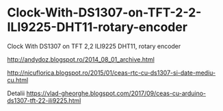 # Clock-With-DS1307-on-TFT-2-2-ILI9225-DHT11-rotary-encoder
Clock With DS1307 on TFT 2,2 ILI9225 DHT11, rotary encoder

http://andydoz.blogspot.ro/2014_08_01_archive.html 

http://nicuflorica.blogspot.ro/2015/01/ceas-rtc-cu-ds1307-si-date-mediu-cu.html

Detalii https://vlad-gheorghe.blogspot.com/2017/09/ceas-cu-arduino-ds1307-tft-22-ili9225.html


